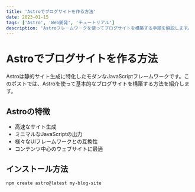 ```yaml
---
title: 'Astroでブログサイトを作る方法'
date: 2023-01-15
tags: ['Astro', 'Web開発', 'チュートリアル']
description: 'Astroフレームワークを使ってブログサイトを構築する手順を解説します。'
---
```


# Astroでブログサイトを作る方法

Astroは静的サイト生成に特化したモダンなJavaScriptフレームワークです。このポストでは、Astroを使って基本的なブログサイトを構築する方法を紹介します。

## Astroの特徴

- 高速なサイト生成
- ミニマルなJavaScriptの出力
- 様々なUIフレームワークとの互換性
- コンテンツ中心のウェブサイトに最適

## インストール方法

```bash
npm create astro@latest my-blog-site
```
